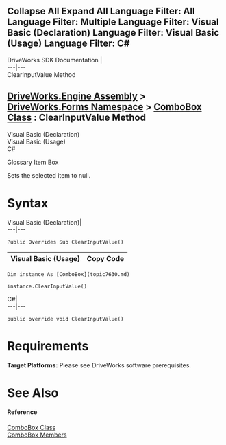 Collapse All Expand All Language Filter: All  Language Filter: Multiple  Language Filter: Visual Basic (Declaration) Language Filter: Visual Basic (Usage) Language Filter: C#  
---  
DriveWorks SDK Documentation  |   
---|---  
ClearInputValue Method   
  
[DriveWorks.Engine Assembly](topic2156.md) > [DriveWorks.Forms Namespace](topic7266.md) > [ComboBox Class](topic7630.md) : ClearInputValue Method  
---  
  
Visual Basic (Declaration)    
Visual Basic (Usage)    
C# 

Glossary Item Box

Sets the selected item to null. 

# Syntax

Visual Basic (Declaration)|   
---|---  
      
    
    Public Overrides Sub ClearInputValue()   
  
Visual Basic (Usage)| Copy Code  
---|---  
      
    
    Dim instance As [ComboBox](topic7630.md)
     
    instance.ClearInputValue()  
  
C#|   
---|---  
      
    
    public override void ClearInputValue()  
  
# Requirements

**Target Platforms:** Please see DriveWorks software prerequisites.

# See Also

#### Reference

[ComboBox Class](topic7630.md)   
[ComboBox Members](topic7631.md)


